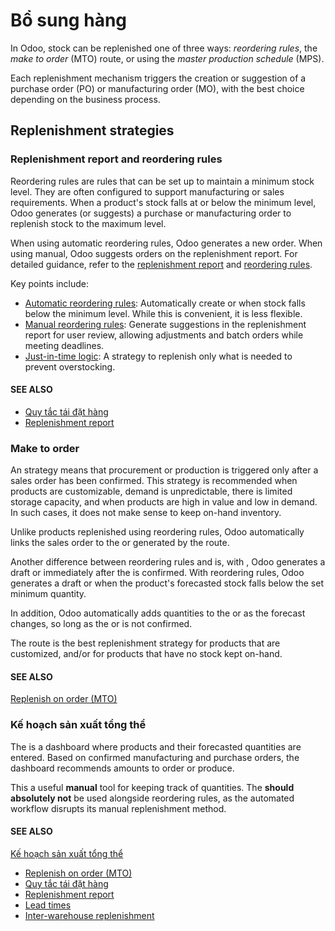 # Bổ sung hàng

In Odoo, stock can be replenished one of three ways: *reordering rules*, the *make to order* (MTO)
route, or using the *master production schedule* (MPS).

Each replenishment mechanism triggers the creation or suggestion of a purchase order (PO) or
manufacturing order (MO), with the best choice depending on the business process.

## Replenishment strategies

### Replenishment report and reordering rules

Reordering rules are rules that can be set up to maintain a minimum stock level. They are often
configured to support manufacturing or sales requirements. When a product's stock falls at or below
the minimum level, Odoo generates (or suggests) a purchase or manufacturing order to replenish stock
to the maximum level.

When using automatic reordering rules, Odoo generates a new order. When using manual, Odoo suggests
orders on the replenishment report. For detailed guidance, refer to the [replenishment report](replenishment/report.md) and [reordering rules](replenishment/reordering_rules.md).

Key points include:

- [Automatic reordering rules](replenishment/reordering_rules.md#inventory-warehouses-storage-auto-rr): Automatically create
   or  when stock falls below the minimum level. While this is convenient, it is less
  flexible.
- [Manual reordering rules](replenishment/reordering_rules.md#inventory-warehouses-storage-manual-rr): Generate suggestions in
  the replenishment report for user review, allowing adjustments and batch orders while meeting
  deadlines.
- [Just-in-time logic](replenishment/reordering_rules.md#inventory-warehouses-storage-just-in-time): A strategy to replenish
  only what is needed to prevent overstocking.

#### SEE ALSO
- [Quy tắc tái đặt hàng](replenishment/reordering_rules.md)
- [Replenishment report](replenishment/report.md)

<a id="inventory-management-products-strategies"></a>

### Make to order

An  strategy means that procurement or production is triggered only after a sales order has
been confirmed. This strategy is recommended when products are customizable, demand is
unpredictable, there is limited storage capacity, and when products are high in value and low in
demand. In such cases, it does not make sense to keep on-hand inventory.

Unlike products replenished using reordering rules, Odoo automatically links the sales order to the
 or  generated by the  route.

Another difference between reordering rules and  is, with , Odoo generates a draft  or
 immediately after the  is confirmed. With reordering rules, Odoo generates a draft  or
 when the product's forecasted stock falls below the set minimum quantity.

In addition, Odoo automatically adds quantities to the  or  as the forecast changes, so long
as the  or  is not confirmed.

The  route is the best replenishment strategy for products that are customized, and/or for
products that have no stock kept on-hand.

#### SEE ALSO
[Replenish on order (MTO)](replenishment/mto.md)

### Kế hoạch sản xuất tổng thể

The  is a dashboard where products and their forecasted
quantities are entered. Based on confirmed manufacturing and purchase orders, the dashboard
recommends amounts to order or produce.

This a useful **manual** tool for keeping track of quantities. The  **should absolutely not** be used alongside reordering rules, as the automated workflow
disrupts its manual replenishment method.

#### SEE ALSO
[Kế hoạch sản xuất tổng thể](../../manufacturing/workflows/use_mps.md)

* [Replenish on order (MTO)](replenishment/mto.md)
* [Quy tắc tái đặt hàng](replenishment/reordering_rules.md)
* [Replenishment report](replenishment/report.md)
* [Lead times](replenishment/lead_times.md)
* [Inter-warehouse replenishment](replenishment/resupply_warehouses.md)
